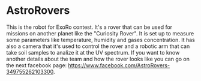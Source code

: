 # AstroRovers
This is the robot for ExoRo contest.
It's a rover that can be used for missions on another planet like the "Curiosity Rover". It is set up to measure some parameters like temperature, humidity and gases concentration. It has also a camera that it's used to control the rover and a robotic arm that can take soil samples to analize it at the UV spectrum. If you want to know another details about the team and how the rover looks like you can go on the next facebook page: https://www.facebook.com/AstroRovers-349755262103300.
